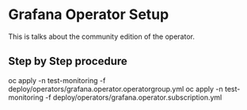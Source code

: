 # Grafana Operator Setup

This is talks about the community edition of the operator.

## Step by Step procedure

oc apply -n test-monitoring -f deploy/operators/grafana.operator.operatorgroup.yml
oc apply -n test-monitoring -f deploy/operators/grafana.operator.subscription.yml
